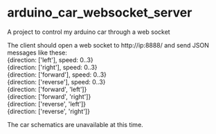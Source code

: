 arduino_car_websocket_server
============================

A project to control my arduino car through a web socket

The client should open a web socket to http://ip:8888/ and send JSON messages like these:  
{direction: ['left'], speed: 0..3}  
{direction: ['right'], speed: 0..3}  
{direction: ['forward'], speed: 0..3}  
{direction: ['reverse'], speed: 0..3}  
{direction: ['forward', 'left']}  
{direction: ['forward', 'right']}  
{direction: ['reverse', 'left']}  
{direction: ['reverse', 'right']}  

The car schematics are unavailable at this time.
